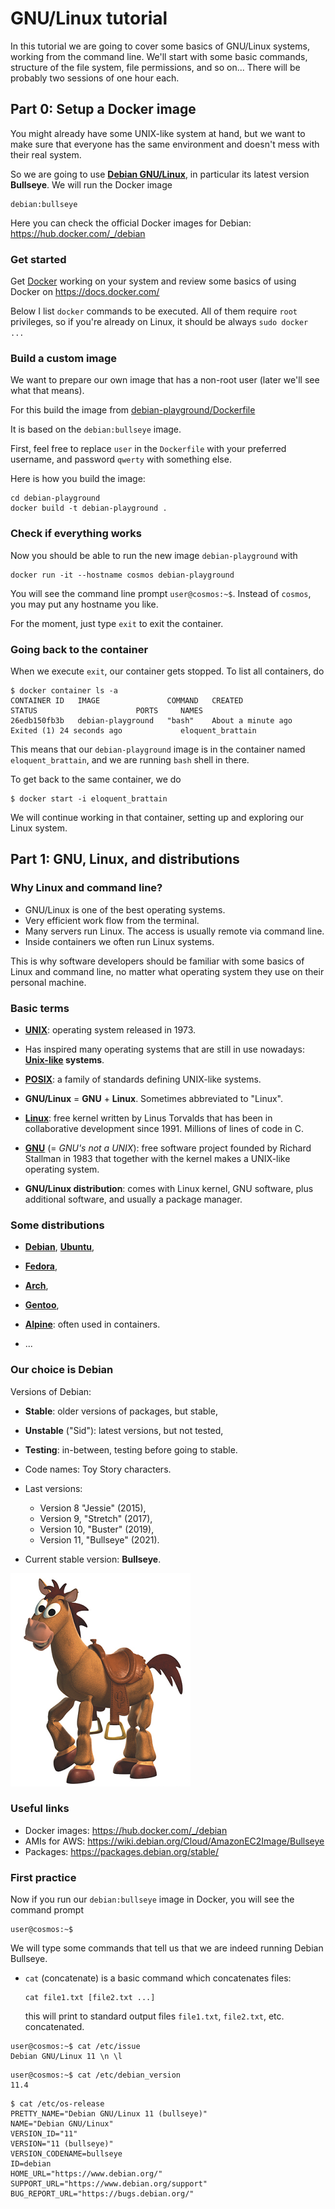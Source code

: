 # GNU/Linux tutorial

In this tutorial we are going to cover some basics of GNU/Linux systems,
working from the command line. We'll start with some basic commands,
structure of the file system, file permissions, and so on... There will be
probably two sessions of one hour each.


## Part 0: Setup a Docker image

You might already have some UNIX-like system at hand, but we want to make sure
that everyone has the same environment and doesn't mess with their real system.

So we are going to use **[Debian GNU/Linux](https://www.debian.org/)**,
in particular its latest version **Bullseye**. We will run the Docker image
```
debian:bullseye
```
Here you can check the official Docker images for Debian:
https://hub.docker.com/_/debian


### Get started

Get [Docker](https://www.docker.com/) working on your system
and review some basics of using Docker on https://docs.docker.com/

Below I list `docker` commands to be executed. All of them require `root`
privileges, so if you're already on Linux, it should be always `sudo docker ...`


### Build a custom image

We want to prepare our own image that has a non-root user
(later we'll see what that means).

For this build the image from
[debian-playground/Dockerfile](./debian-playground/Dockerfile)

It is based on the `debian:bullseye` image.

First, feel free to replace `user` in the `Dockerfile` with your preferred
username, and password `qwerty` with something else.

Here is how you build the image:

```
cd debian-playground
docker build -t debian-playground .
```


### Check if everything works

Now you should be able to run the new image `debian-playground` with
```
docker run -it --hostname cosmos debian-playground
```

You will see the command line prompt `user@cosmos:~$`.
Instead of `cosmos`, you may put any hostname you like.

For the moment, just type `exit` to exit the container.


### Going back to the container

When we execute `exit`, our container gets stopped. To list all containers, do

```
$ docker container ls -a
CONTAINER ID   IMAGE               COMMAND   CREATED              STATUS                      PORTS     NAMES
26edb150fb3b   debian-playground   "bash"    About a minute ago   Exited (1) 24 seconds ago             eloquent_brattain
```

This means that our `debian-playground` image is in the container named
`eloquent_brattain`, and we are running `bash` shell in there.

To get back to the same container, we do
```
$ docker start -i eloquent_brattain
```

We will continue working in that container, setting up and exploring our Linux
system.


## Part 1: GNU, Linux, and distributions

### Why Linux and command line?

- GNU/Linux is one of the best operating systems.
- Very efficient work flow from the terminal.
- Many servers run Linux. The access is usually remote via command line.
- Inside containers we often run Linux systems.

This is why software developers should be familiar with some basics of Linux
and command line, no matter what operating system they use on their personal
machine.


### Basic terms

- **[UNIX](https://en.wikipedia.org/wiki/Unix)**: operating system released in
  1973.

- Has inspired many operating systems that are still in use nowadays:
  **[Unix-like](https://en.wikipedia.org/wiki/Unix-like) systems**.

- **[POSIX](https://en.wikipedia.org/wiki/POSIX)**:
  a family of standards defining UNIX-like systems.

- **GNU/Linux** = **GNU** + **Linux**. Sometimes abbreviated to "Linux".

- **[Linux](https://www.kernel.org/)**: free kernel written by Linus Torvalds
  that has been in collaborative development since 1991. Millions of lines of
  code in C.

- **[GNU](https://www.gnu.org/)** (= *GNU's not a UNIX*):
  free software project founded by Richard Stallman in 1983 that together with
  the kernel makes a UNIX-like operating system.

- **GNU/Linux distribution**: comes with Linux kernel, GNU software, plus
  additional software, and usually a package manager.


### Some distributions

- [**Debian**](https://www.debian.org/), [**Ubuntu**](https://ubuntu.com/),

- [**Fedora**](https://getfedora.org/),

- [**Arch**](https://archlinux.org/),

- [**Gentoo**](https://www.gentoo.org/),

- [**Alpine**](https://www.alpinelinux.org/): often used in containers.

- ...

### Our choice is Debian

Versions of Debian:

- **Stable**: older versions of packages, but stable,
- **Unstable** ("Sid"): latest versions, but not tested,
- **Testing**: in-between, testing before going to stable.

- Code names: Toy Story characters.
- Last versions:
  * Version 8 "Jessie" (2015),
  * Version 9, "Stretch" (2017),
  * Version 10, "Buster" (2019),
  * Version 11, "Bullseye" (2021).
- Current stable version: **Bullseye**.

![Bullseye](bullseye.png)

### Useful links

- Docker images: https://hub.docker.com/_/debian
- AMIs for AWS: https://wiki.debian.org/Cloud/AmazonEC2Image/Bullseye
- Packages: https://packages.debian.org/stable/

### First practice

Now if you run our `debian:bullseye` image in Docker, you will see the command
prompt

```
user@cosmos:~$ 
```

We will type some commands that tell us that we are indeed running
Debian Bullseye.

- `cat` (concatenate) is a basic command which concatenates files:
  ```
  cat file1.txt [file2.txt ...]
  ```
  this will print to standard output files `file1.txt`, `file2.txt`, etc.
  concatenated.

```
user@cosmos:~$ cat /etc/issue
Debian GNU/Linux 11 \n \l
```

```
user@cosmos:~$ cat /etc/debian_version
11.4
```

```
$ cat /etc/os-release
PRETTY_NAME="Debian GNU/Linux 11 (bullseye)"
NAME="Debian GNU/Linux"
VERSION_ID="11"
VERSION="11 (bullseye)"
VERSION_CODENAME=bullseye
ID=debian
HOME_URL="https://www.debian.org/"
SUPPORT_URL="https://www.debian.org/support"
BUG_REPORT_URL="https://bugs.debian.org/"
```

